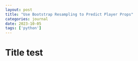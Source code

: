 ```yaml
---
layout: post
title: "Use Bootstrap Resampling to Predict Player Props"
categories: journal
date: 2023-10-05
tags: ['python']
---
```


# Title test
